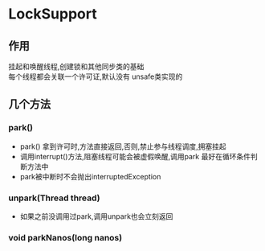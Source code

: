 # LockSupport

## 作用

挂起和唤醒线程,创建锁和其他同步类的基础\
每个线程都会关联一个许可证,默认没有
unsafe类实现的

## 几个方法

### park()

* park() 拿到许可时,方法直接返回,否则,禁止参与线程调度,拥塞挂起
* 调用interrupt()方法,阻塞线程可能会被虚假唤醒,调用park 最好在循环条件判断方法中
* park被中断时不会抛出interruptedException

### unpark(Thread thread)

* 如果之前没调用过park,调用unpark也会立刻返回

### void parkNanos(long nanos)
